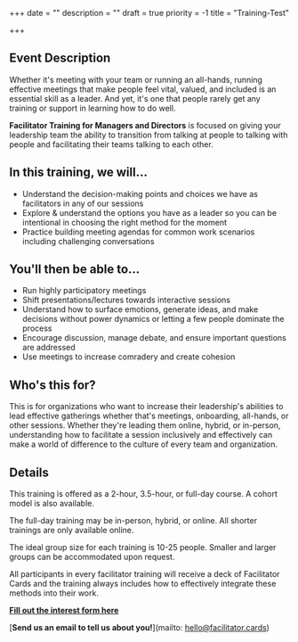 +++
date = ""
description = ""
draft = true
priority = -1
title = "Training-Test"

+++
## Event Description

Whether it's meeting with your team or running an all-hands, running effective meetings that make people feel vital, valued, and included is an essential skill as a leader. And yet, it's one that people rarely get any training or support in learning how to do well.

**Facilitator Training for Managers and Directors** is focused on giving your leadership team the ability to transition from talking at people to talking with people and facilitating their teams talking to each other.

## In this training, we will...

* Understand the decision-making points and choices we have as facilitators in any of our sessions
* Explore & understand the options you have as a leader so you can be intentional in choosing the right method for the moment
* Practice building meeting agendas for common work scenarios including challenging conversations

## You'll then be able to...

* Run highly participatory meetings
* Shift presentations/lectures towards interactive sessions
* Understand how to surface emotions, generate ideas, and make decisions without power dynamics or letting a few people dominate the process
* Encourage discussion, manage debate, and ensure important questions are addressed
* Use meetings to increase comradery and create cohesion

## Who's this for?

This is for organizations who want to increase their leadership's abilities to lead effective gatherings whether that's meetings, onboarding, all-hands, or other sessions. Whether they're leading them online, hybrid, or in-person, understanding how to facilitate a session inclusively and effectively can make a world of difference to the culture of every team and organization.

## Details

This training is offered as a 2-hour, 3.5-hour, or full-day course. A cohort model is also available.

The full-day training may be in-person, hybrid, or online. All shorter trainings are only available online.

The ideal group size for each training is 10-25 people. Smaller and larger groups can be accommodated upon request.

All participants in every facilitator training will receive a deck of Facilitator Cards and the training always includes how to effectively integrate these methods into their work.

[**Fill out the interest form here**](https://airtable.com/shrI4jDBIhjJPeK8V)

[**Send us an email to tell us about you!**](mailto: hello@facilitator.cards)